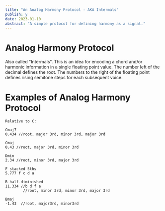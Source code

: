 ```yaml
---
title: "An Analog Harmony Protocol - AKA Intermals"
publish: y
date: 2023-01-10
abstract: "A simple protocol for defining harmony as a signal."
---
```


# Analog Harmony Protocol
Also called "Intermals".
This is an idea for encoding a chord and/or harmonic information in a single floating point value.
The number left of the decimal defines the root. The numbers to the right of the floating point defines rising semitone steps for each subsequent voice.

# Examples of Analog Harmony Protocol

```
Relative to C:

Cmaj7
0.434 //root, major 3rd, minor 3rd, major 3rd

Cmaj
0.43 //root, major 3rd, minor 3rd

Dmin
2.34 //root, minor 3rd, major 3rd

F stacked 5ths
5.777 f c d a  

B half-diminished
11.334 //b d f a    
		//root, minor 3rd, minor 3rd, major 3rd

Bmaj
-1.43  //root, major3rd, minor3rd

```

